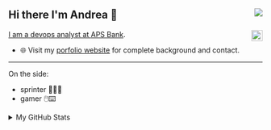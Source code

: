 ## Hi there I'm Andrea 👋 <img src = "https://gpvc.arturio.dev/arogan178" align = "right" >
 <a href="https://www.linkedin.com/in/andrea-bugeja" target="_blank" rel="nofollow"><img align="right" alt="Andrea's Linkdein" width="22px" src="https://cdn.jsdelivr.net/npm/simple-icons@v3/icons/linkedin.svg" />

I am a devops analyst at [APS Bank](https://www.apsbank.com.mt/). 

- 🌐 Visit my [porfolio website](https://www.andreabugeja.me) for complete background and contact.
----
On the side: 
  - sprinter 🏃🏽‍♂️
  - gamer 🖱️⌨️

<details>
<summary>My GitHub Stats</summary>
<p align = "center">
  <img src = "https://github-readme-stats.vercel.app/api?username=arogan178&theme=dark&hide_border=false&count_private=true" width = 320>
  <img src = "https://github-readme-streak-stats.herokuapp.com?user=arogan178&theme=dark&hide_border=false&count_private=true" width = 350>
  <img src = "https://github-readme-stats.vercel.app/api/top-langs/?username=arogan178&layout=compact&theme=dark" width = 300>
</p>
</details>
